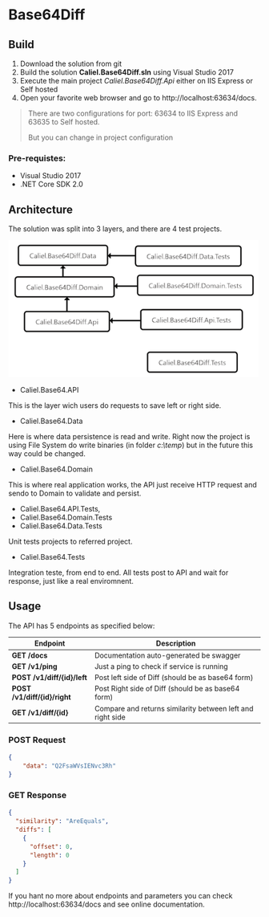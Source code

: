 # Base64Diff

## Build

1. Download the solution from git
2. Build the solution __Caliel.Base64Diff.sln__ using Visual Studio 2017
3. Execute the main project _Caliel.Base64Diff.Api_ either on IIS Express or Self hosted
4. Open your favorite web browser and go to http://localhost:63634/docs. 

> There are two configurations for port: 63634 to IIS Express and 63635 to Self hosted. 
> 
> But you can change in project configuration

### Pre-requistes:
- Visual Studio 2017
- .NET Core SDK 2.0

## Architecture

The solution was split into 3 layers, and there are 4 test projects.

<img src="https://raw.githubusercontent.com/calielc/Base64Diff/6fe5942c7ac241032c2c002e5ef9dd5afd36be0e/Architecture.png" width="500" />


* Caliel.Base64.API

This is the layer wich users do requests to save left or right side.

* Caliel.Base64.Data

Here is where data persistence is read and write. Right now the project is using File System do write binaries (in folder _c:\temp_) but in the future this way could be changed.


* Caliel.Base64.Domain

This is where real application works, the API just receive HTTP request and sendo to Domain to validate and persist. 


* Caliel.Base64.API.Tests, 
* Caliel.Base64.Domain.Tests
* Caliel.Base64.Data.Tests

Unit tests projects to referred project.

* Caliel.Base64.Tests

Integration teste, from end to end. All tests post to API and wait for response, just like a real enviromnent.


## Usage

The API has 5 endpoints as specified below:

|Endpoint|Description|
|---------|-----------|
|__GET /docs__|Documentation auto-generated be swagger|
|__GET /v1/ping__|Just a ping to check if service is running|
|__POST /v1/diff/{id}/left__|Post left side of Diff (should be as base64 form)|
|__POST /v1/diff/{id}/right__|Post Right side of Diff (should be as base64 form)|
|__GET /v1/diff/{id}__|Compare and returns similarity between left and right side|

### POST Request
```json
{
    "data": "Q2FsaWVsIENvc3Rh"
}
```

### GET Response
```json
{
  "similarity": "AreEquals",
  "diffs": [
    {
      "offset": 0,
      "length": 0
    }
  ]
}
```

If you hant no more about endpoints and parameters you can check http://localhost:63634/docs and see online documentation.
